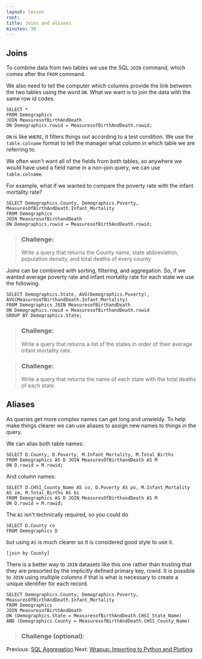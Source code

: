 ```yaml
---
layout: lesson
root: .
title: Joins and aliases
minutes: 30
---
```



Joins
-----

To combine data from two tables we use the SQL `JOIN` command, which comes after
the `FROM` command.

We also need to tell the computer which columns provide the link between the two
tables using the word `ON`.  What we want is to join the data with the same
row id codes.

    SELECT *
    FROM Demographics
    JOIN MeasuresofBirthAndDeath
    ON Demographics.rowid = MeasuresofBirthAndDeath.rowid;


`ON` is like `WHERE`, it filters things out according to a test condition.  We use
the `table.colname` format to tell the manager what column in which table we are
referring to.

We often won't want all of the fields from both tables, so anywhere we would
have used a field name in a non-join query, we can use `table.colname`.

For example, what if we wanted to compare the poverty rate with the infant mortality rate?

    SELECT Demographics.County, Demographics.Poverty, MeasuresOfBirthAndDeath.Infant_Mortality
    FROM Demographics 
    JOIN MeasuresofBirthandDeath
    ON Demographics.rowid = MeasuresofBirthAndDeath.rowid;
    
> ### Challenge:
>
> Write a query that returns the County name, state abbreviation, population density, and total deaths of every county

Joins can be combined with sorting, filtering, and aggregation.  So, if we
wanted average poverty rate and infant mortality rate for each state we use the following.

    SELECT Demographics.State, AVG(Demographics.Poverty), AVG(MeasuresofBirthandDeath.Infant_Mortality)
    FROM Demographics JOIN MeasuresofBirthandDeath
    ON Demographics.rowid = MeasuresofBirthandDeath.rowid
    GROUP BY Demographics.State;

> ### Challenge:
>
> Write a query that returns a list of the states in order of their average infant mortality rate.

> ### Challenge:
>
>
> Write a query that returns the name of each state with the total deaths of each state.


Aliases
-------

As queries get more complex names can get long and unwieldy. To help make things
clearer we can use aliases to assign new names to things in the query.

We can alias both table names:

    SELECT D.County, D.Poverty, M.Infant_Mortality, M.Total_Births
    FROM Demographics AS D JOIN MeasuresOfBirthandDeath AS M
    ON D.rowid = M.rowid;

And column names:

    SELECT D.CHSI_County_Name AS co, D.Poverty AS po, M.Infant_Mortality AS im, M.Total_Births AS bi
    FROM Demographics AS D JOIN MeasuresOfBirthandDeath AS M
    ON D.rowid = M.rowid;

The `AS` isn't technically required, so you could do

    SELECT D.County co
    FROM Demographics D

but using `AS` is much clearer so it is considered good style to use it.

    [join by County]
    
There is a better way to `JOIN` datasets like this one rather than trusting that they are presorted by the implicitly defined primary key, rowid. It is possible to `JOIN` using multiple columns if that is what is necessary to create a unique identifier for each record.

    SELECT Demographics.County, Demographics.Poverty, MeasuresOfBirthAndDeath.Infant_Mortality
    FROM Demographics
    JOIN MeasuresofBirthAndDeath
    ON (Demographics.State = MeasuresofBirthAndDeath.CHSI_State_Name) 
    AND (Demographics.County = MeasuresofBirthAndDeath.CHSI_County_Name)



> ### Challenge (optional):
>


Previous: [SQL Aggregation](02-sql-aggregation.html) Next: [Wrapup: Importing to Python and Plotting](04-sqlite-and-python.md)
